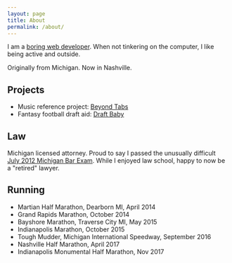 ```yaml
---
layout: page
title: About
permalink: /about/
---
```

I am a [boring web developer](http://adamsilver.io/articles/the-boring-front-end-developer/). When not tinkering on the computer, I like being active and outside.

Originally from Michigan. Now in Nashville.

## Projects

* Music reference project: [Beyond Tabs](http://rysdyk.com/beyond-tabs)
* Fantasy football draft aid: [Draft Baby](http://rysdyk.com/draft-baby)

## Law

Michigan licensed attorney. Proud to say I passed the unusually difficult [July 2012 Michigan Bar Exam](http://abovethelaw.com/2012/11/test-takers-tank-on-the-july-2012-michigan-bar-exam/). While I enjoyed law school, happy to now be a "retired" lawyer.

## Running

* Martian Half Marathon, Dearborn MI, April 2014
* Grand Rapids Marathon, October 2014
* Bayshore Marathon, Traverse City MI, May 2015
* Indianapolis Marathon, October 2015
* Tough Mudder, Michigan International Speedway, September 2016
* Nashville Half Marathon, April 2017
* Indianapolis Monumental Half Marathon, Nov 2017
